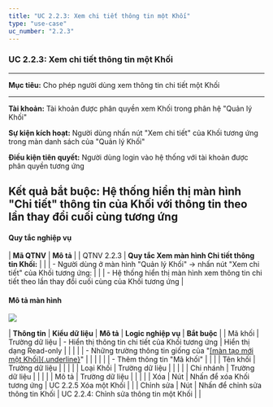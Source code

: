 ```yaml
---
title: "UC 2.2.3: Xem chi tiết thông tin một Khối"
type: "use-case"
uc_number: "2.2.3"
---
```


### UC 2.2.3: Xem chi tiết thông tin một Khối

  ------------------------------------------------------------------------------------------------------------------------------------------
  **Mục tiêu:**               Cho phép người dùng xem thông tin chi tiết một Khối
  --------------------------- --------------------------------------------------------------------------------------------------------------
  **Tài khoản:**              Tài khoản được phân quyền xem Khối trong phân hệ "Quản lý Khối"

  **Sự kiện kích hoạt:**      Người dùng nhấn nút "Xem chi tiết" của Khối tương ứng trong màn danh sách của "Quản lý Khối"

  **Điều kiện tiên quyết:**   Người dùng login vào hệ thống với tài khoản được phân quyền tương ứng

  **Kết quả bắt buộc:**       Hệ thống hiển thị màn hình "Chi tiết" thông tin của Khối với thông tin theo lần thay đổi cuối cùng tương ứng
  ------------------------------------------------------------------------------------------------------------------------------------------

#### Quy tắc nghiệp vụ

| **Mã QTNV** | **Mô tả** |
| QTNV 2.2.3 | **Quy tắc Xem màn hình Chi tiết thông tin Khối:** |
|  | - Người dùng ở màn hình "Quản lý Khối" -\> nhấn nút "Xem chi tiết" của Khối tương ứng: |
|  | - Hệ thống hiển thị màn hình xem thông tin chi tiết theo lần thay đổi cuối cùng của Khối tương ứng |

#### Mô tả màn hình

![](media/image91.png)

| **Thông tin** | **Kiểu dữ liệu** | **Mô tả** | **Logic nghiệp vụ** | **Bắt buộc** |
| Mã khối | Trường dữ liệu | \- Hiển thị thông tin chi tiết của Khối tương ứng | Hiển thị dạng Read-only |  |
|  |  | \- Những trường thông tin giống của "[[màn tạo mới một Khối]{.underline}](#uc-2.2.2-tạo-mới-một-khối)" |  |  |
|  |  | - Thêm thông tin "Mã khối" |  |  |
| Tên khối | Trường dữ liệu |  |  |  |
| Loại Khối | Trường dữ liệu |  |  |  |
| Chi nhánh | Trường dữ liệu |  |  |  |
| Mô tả | Trường dữ liệu |  |  |  |
| Xóa | Nút | Nhấn để xóa Khối tương ứng | UC 2.2.5 Xóa một Khối |  |
| Chỉnh sửa | Nút | Nhấn để chỉnh sửa thông tin Khối | UC 2.2.4: Chỉnh sửa thông tin một Khối |  |
